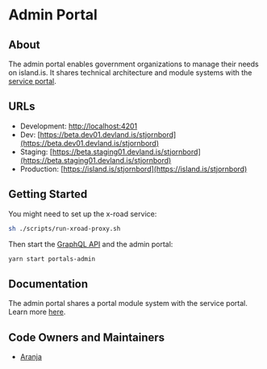 # Admin Portal

## About

The admin portal enables government organizations to manage their needs on island.is. It shares technical architecture and module systems with the [service portal](../../service-portal/README.md).

## URLs

- Development: [http://localhost:4201](http://localhost:4201)
- Dev: [https://beta.dev01.devland.is/stjornbord](https://beta.dev01.devland.is/stjornbord)
- Staging: [https://beta.staging01.devland.is/stjornbord](https://beta.staging01.devland.is/stjornbord)
- Production: [https://island.is/stjornbord](https://island.is/stjornbord)

## Getting Started

You might need to set up the x-road service:

```bash
sh ./scripts/run-xroad-proxy.sh
```

Then start the [GraphQL API](../api/README.md#getting-started) and the admin portal:

```bash
yarn start portals-admin
```

## Documentation

The admin portal shares a portal module system with the service portal. Learn more [here](../../libs/portals/core/README.md).

## Code Owners and Maintainers

- [Aranja](https://github.com/orgs/island-is/teams/aranja)
